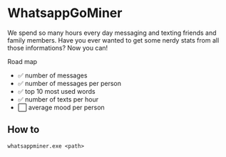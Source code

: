 # WhatsappGoMiner

We spend so many hours every day messaging and texting friends and family members. Have you ever wanted to get some nerdy stats from all those informations? Now you can!

Road map

- ✅ number of messages
- ✅ number of messages per person
- ✅ top 10 most used words
- ✅ number of texts per hour
- ⬜ average mood per person
 

 ## How to

 `whatsappminer.exe <path>`
